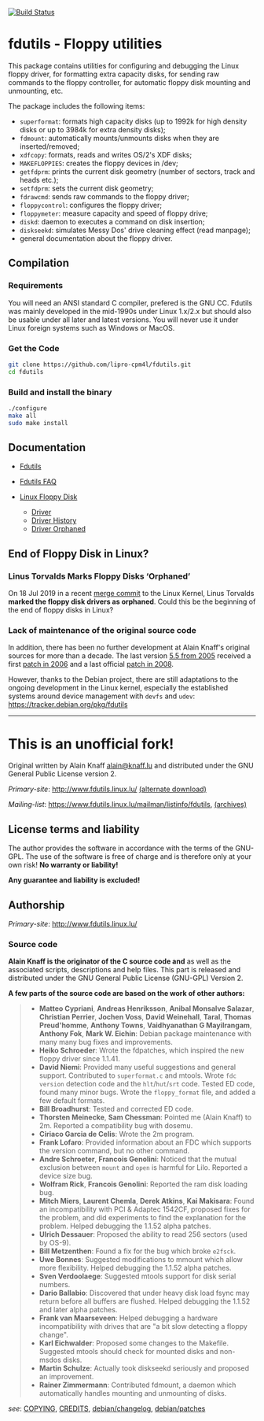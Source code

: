 [![Build Status](https://travis-ci.org/lipro-cpm4l/fdutils.svg?branch=cpm4l%2Ffdutils-5.5-20050303)](https://travis-ci.org/lipro-cpm4l/fdutils)

fdutils - Floppy utilities
==========================

This package contains utilities for configuring and debugging the Linux
floppy driver, for formatting extra capacity disks, for sending raw
commands to the floppy controller, for automatic floppy disk mounting
and unmounting, etc.

The package includes the following items:

- `superformat`: formats high capacity disks (up to 1992k for
  high density disks or up to 3984k for extra density disks);
- `fdmount`: automatically mounts/unmounts disks when they
  are inserted/removed;
- `xdfcopy`: formats, reads and writes OS/2's XDF disks;
- `MAKEFLOPPIES`: creates the floppy devices in /dev;
- `getfdprm`: prints the current disk geometry (number of sectors,
  track and heads etc.);
- `setfdprm`: sets the current disk geometry;
- `fdrawcmd`: sends raw commands to the floppy driver;
- `floppycontrol`: configures the floppy driver;
- `floppymeter`: measure capacity and speed of floppy drive;
- `diskd`: daemon to executes a command on disk insertion;
- `diskseekd`: simulates Messy Dos' drive cleaning effect (read manpage);
- general documentation about the floppy driver.

## Compilation

### Requirements

You will need an ANSI standard C compiler, prefered is the GNU CC.
Fdutils was mainly developed in the mid-1990s under Linux 1.x/2.x but
should also be usable under all later and latest versions.  You will
never use it under Linux foreign systems such as Windows or MacOS.

### Get the Code

```bash
git clone https://github.com/lipro-cpm4l/fdutils.git
cd fdutils
```

### Build and install the binary

```bash
./configure
make all
sudo make install
```

## Documentation

- [Fdutils](http://www.fdutils.linux.lu/Fdutils.html)
- [Fdutils FAQ](http://www.fdutils.linux.lu/faq.html)
- [Linux Floppy Disk](https://www.kernel.org/doc/html/latest/admin-guide/blockdev/floppy.html)

  - [Driver](https://github.com/torvalds/linux/blob/master/drivers/block/floppy.c)
  - [Driver History](https://github.com/torvalds/linux/commits/master/drivers/block/floppy.c)
  - [Driver Orphaned](https://github.com/torvalds/linux/commit/47d6a76)

## End of Floppy Disk in Linux?

### Linus Torvalds Marks Floppy Disks ‘Orphaned’

On 18 Jul 2019 in a recent [merge commit](https://github.com/torvalds/linux/commit/47d6a76)
to the Linux Kernel, Linus Torvalds **marked the floppy disk drivers as
orphaned**. Could this be the beginning of the end of floppy disks in Linux?

### Lack of maintenance of the original source code

In addition, there has been no further development at Alain Knaff's
original sources for more than a decade. The last version
[5.5 from 2005](http://www.fdutils.linux.lu/fdutils-5.5.tar.gz)
received a first
[patch in 2006](//www.fdutils.linux.lu/fdutils-5.5-20060227.diff.gz)
and a last official
[patch in 2008](//www.fdutils.linux.lu/fdutils-5.5-20081027.diff.gz).

However, thanks to the Debian project, there are still adaptations to the
ongoing development in the Linux kernel, especially the established systems
around device management with `devfs` and `udev`:
https://tracker.debian.org/pkg/fdutils

---

This is an unofficial fork!
===========================

Original written by Alain Knaff <alain@knaff.lu> and distributed
under the GNU General Public License version 2.

*Primary-site*: http://www.fdutils.linux.lu/
[(alternate download)](http://ibiblio.org/pub/linux/utils/disk-management/)

*Mailing-list*: https://www.fdutils.linux.lu/mailman/listinfo/fdutils,
[(archives)](http://lll.lu/pipermail/fdutils/)

## License terms and liability

The author provides the software in accordance with the terms of
the GNU-GPL. The use of the software is free of charge and is
therefore only at your own risk! **No warranty or liability!**

**Any guarantee and liability is excluded!**

## Authorship

*Primary-site*: http://www.fdutils.linux.lu/

### Source code

**Alain Knaff is the originator of the C source code and**
as well as the associated scripts, descriptions and help files.
This part is released and distributed under the GNU General
Public License (GNU-GPL) Version 2.

**A few parts of the source code are based on the work of other
authors:**

> - **Matteo Cypriani**, **Andreas Henriksson**, **Anibal Monsalve Salazar**,
>   **Christian Perrier**, **Jochen Voss**, **David Weinehall**, **Taral**,
>   **Thomas Preud'homme**, **Anthony Towns**, **Vaidhyanathan G Mayilrangam**,
>   **Anthony Fok**, **Mark W. Eichin**:
>   Debian package maintenance with many many bug fixes and improvements.
> - **Heiko Schroeder**:
>   Wrote the fdpatches, which inspired the new floppy driver since 1.1.41.
> - **David Niemi**:
>   Provided many useful suggestions and general support.  Contributed to
>   `superformat.c` and mtools.  Wrote `fdc version` detection code and the
>   `hlt`/`hut`/`srt` code.  Tested ED code, found many minor bugs.  Wrote
>   the `floppy_format` file, and added a few default formats.
> - **Bill Broadhurst**:
>   Tested and corrected ED code.
> - **Thorsten Meinecke**, **Sam Chessman**:
>   Pointed me (Alain Knaff) to 2m.  Reported a compatibility bug with dosemu.
> - **Ciriaco Garcia de Celis**:
>   Wrote the 2m program.
> - **Frank Lofaro**:
>   Provided information about an FDC which supports the version command,
>   but no other command.
> - **Andre Schroeter**, **Francois Genolini**:
>   Noticed that the mutual exclusion between `mount` and `open`
>   is harmful for Lilo.  Reported a device size bug.
> - **Wolfram Rick**, **Francois Genolini**:
>   Reported the ram disk loading bug.
> - **Mitch Miers**, **Laurent Chemla**, **Derek Atkins**, **Kai Makisara**:
>   Found an incompatibility with PCI & Adaptec 1542CF, proposed fixes
>   for the problem, and did experiments to find the explanation for
>   the problem.  Helped debugging the 1.1.52 alpha patches.
> - **Ulrich Dessauer**:
>   Proposed the ability to read 256 sectors (used by OS-9).
> - **Bill Metzenthen**:
>   Found a fix for the bug which broke `e2fsck`.
> - **Uwe Bonnes**:
>   Suggested modifications to mmount which allow more flexibility.
>   Helped debugging the 1.1.52 alpha patches.
> - **Sven Verdoolaege**:
>   Suggested mtools support for disk serial numbers.
> - **Dario Ballabio**:
>   Discovered that under heavy disk load fsync may return before
>   all buffers are flushed.  Helped debugging the 1.1.52 and
>   later alpha patches.
> - **Frank van Maarseveen**:
>   Helped debugging a hardware incompatibility with drives that are
>   "a bit slow detecting a floppy change".
> - **Karl Eichwalder**:
>   Proposed some changes to the Makefile.
>   Suggested mtools should check for mounted disks and non-msdos disks.
> - **Martin Schulze**:
>   Actually took diskseekd seriously and proposed an improvement.
> - **Rainer Zimmermann**:
>   Contributed fdmount, a daemon which automatically handles
>   mounting and unmounting of disks.

*see*: [COPYING](COPYING), [CREDITS](CREDITS),
[debian/changelog](https://salsa.debian.org/debian/fdutils/blob/master/debian/changelog),
[debian/patches](https://salsa.debian.org/debian/fdutils/blob/master/debian/patches)
